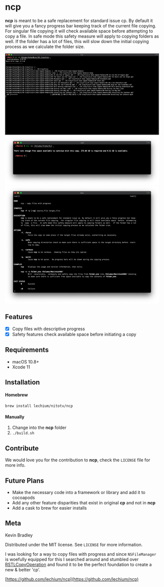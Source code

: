 # ncp
**ncp** is meant to be a safe replacement for standard issue cp. By default it will give you a fancy progress bar keeping track of the current file copying. For singular file copying it will check available space before attempting to copy a file. In safe mode this safety measure will apply to copying folders as well. If the folder has a lot of files, this will slow down the initial copying process as we calculate the folder size. 

![Copy](screenshot.jpg "Copy")  <br/>
![Safe](screenshotsafety.png "Safe")  <br/>
![man](manpage.png "manpage")  <br/>
## Features

- [x] Copy files with descriptive progress
- [x] Safety features check available space before initiating a copy

## Requirements

- macOS 10.8+
- Xcode 11

## Installation

#### Homebrew
`brew install lechium/nitotv/ncp`

#### Manually

1. Change into the **ncp** folder
2. `./build.sh`

## Contribute

We would love you for the contribution to **ncp**, check the ``LICENSE`` file for more info.

## Future Plans

- Make the necessary code into a framework or library and add it to cocoapods
- Add any other feature disparities that exist in original **cp** and not in **ncp**
- Add a cask to brew for easier installs

## Meta

Kevin Bradley 

Distributed under the MIT license. See ``LICENSE`` for more information.

I was looking for a way to copy files with progress and since `NSFileManager` is woefully equipped for this I searched around and stumbled over [RSTLCopyOperation](https://github.com/rustle/RSTLCopyOperation) and found it to be the perfect foundation to create a new & better 'cp'.

[https://github.com/lechium/ncp](https://github.com/lechium/ncp)

[license-image]: https://img.shields.io/badge/License-MIT-blue.svg
[license-url]: LICENSE
